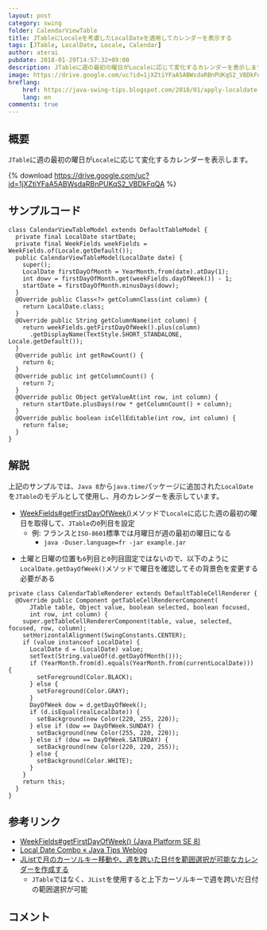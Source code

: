 ```yaml
---
layout: post
category: swing
folder: CalendarViewTable
title: JTableにLocaleを考慮したLocalDateを適用してカレンダーを表示する
tags: [JTable, LocalDate, Locale, Calendar]
author: aterai
pubdate: 2018-01-29T14:57:32+09:00
description: JTableに週の最初の曜日がLocaleに応じて変化するカレンダーを表示します。
image: https://drive.google.com/uc?id=1jXZtiYFaA5ABWsdaRBnPUKqS2_VBDkFqQA
hreflang:
    href: https://java-swing-tips.blogspot.com/2018/01/apply-localdate-considering-locale-to.html
    lang: en
comments: true
---
```

## 概要
`JTable`に週の最初の曜日が`Locale`に応じて変化するカレンダーを表示します。

{% download https://drive.google.com/uc?id=1jXZtiYFaA5ABWsdaRBnPUKqS2_VBDkFqQA %}

## サンプルコード
<pre class="prettyprint"><code>class CalendarViewTableModel extends DefaultTableModel {
  private final LocalDate startDate;
  private final WeekFields weekFields = WeekFields.of(Locale.getDefault());
  public CalendarViewTableModel(LocalDate date) {
    super();
    LocalDate firstDayOfMonth = YearMonth.from(date).atDay(1);
    int dowv = firstDayOfMonth.get(weekFields.dayOfWeek()) - 1;
    startDate = firstDayOfMonth.minusDays(dowv);
  }
  @Override public Class&lt;?&gt; getColumnClass(int column) {
    return LocalDate.class;
  }
  @Override public String getColumnName(int column) {
    return weekFields.getFirstDayOfWeek().plus(column)
      .getDisplayName(TextStyle.SHORT_STANDALONE, Locale.getDefault());
  }
  @Override public int getRowCount() {
    return 6;
  }
  @Override public int getColumnCount() {
    return 7;
  }
  @Override public Object getValueAt(int row, int column) {
    return startDate.plusDays(row * getColumnCount() + column);
  }
  @Override public boolean isCellEditable(int row, int column) {
    return false;
  }
}
</code></pre>

## 解説
上記のサンプルでは、`Java 8`から`java.time`パッケージに追加された`LocalDate`を`JTable`のモデルとして使用し、月のカレンダーを表示しています。

- [WeekFields#getFirstDayOfWeek()](https://docs.oracle.com/javase/jp/8/docs/api/java/time/temporal/WeekFields.html#getFirstDayOfWeek--)メソッドで`Locale`に応じた週の最初の曜日を取得して、`JTable`の`0`列目を設定
    - 例: フランスと`ISO-8601`標準では月曜日が週の最初の曜日になる
        - `java -Duser.language=fr -jar example.jar`

<!-- dummy comment line for breaking list -->



- 土曜と日曜の位置も`6`列目と`0`列目固定ではないので、以下のように`LocalDate.getDayOfWeek()`メソッドで曜日を確認してその背景色を変更する必要がある

<!-- dummy comment line for breaking list -->

<pre class="prettyprint"><code>private class CalendarTableRenderer extends DefaultTableCellRenderer {
  @Override public Component getTableCellRendererComponent(
      JTable table, Object value, boolean selected, boolean focused,
      int row, int column) {
    super.getTableCellRendererComponent(table, value, selected, focused, row, column);
    setHorizontalAlignment(SwingConstants.CENTER);
    if (value instanceof LocalDate) {
      LocalDate d = (LocalDate) value;
      setText(String.valueOf(d.getDayOfMonth()));
      if (YearMonth.from(d).equals(YearMonth.from(currentLocalDate))) {
        setForeground(Color.BLACK);
      } else {
        setForeground(Color.GRAY);
      }
      DayOfWeek dow = d.getDayOfWeek();
      if (d.isEqual(realLocalDate)) {
        setBackground(new Color(220, 255, 220));
      } else if (dow == DayOfWeek.SUNDAY) {
        setBackground(new Color(255, 220, 220));
      } else if (dow == DayOfWeek.SATURDAY) {
        setBackground(new Color(220, 220, 255));
      } else {
        setBackground(Color.WHITE);
      }
    }
    return this;
  }
}
</code></pre>

## 参考リンク
- [WeekFields#getFirstDayOfWeek() (Java Platform SE 8)](https://docs.oracle.com/javase/jp/8/docs/api/java/time/temporal/WeekFields.html#getFirstDayOfWeek--)
- [Local Date Combo « Java Tips Weblog](https://tips4java.wordpress.com/2015/04/22/local-date-combo/)
- [JListで月のカーソルキー移動や、週を跨いた日付を範囲選択が可能なカレンダーを作成する](https://ateraimemo.com/Swing/CalendarViewList.html)
    - `JTable`ではなく、`JList`を使用すると上下カーソルキーで週を跨いだ日付の範囲選択が可能

<!-- dummy comment line for breaking list -->

## コメント
